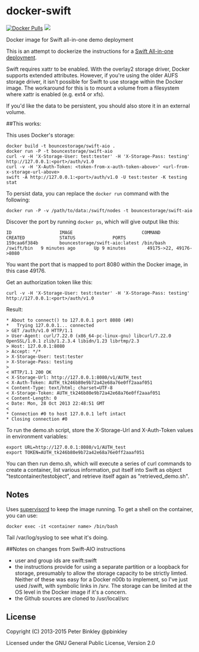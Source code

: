 docker-swift
============

[![Docker Pulls](https://img.shields.io/docker/pulls/bouncestorage/swift-aio.svg)](https://hub.docker.com/r/bouncestorage/swift-aio/)
[![](https://images.microbadger.com/badges/image/bouncestorage/swift-aio.svg)](https://microbadger.com/images/bouncestorage/swift-aio)

Docker image for Swift all-in-one demo deployment

This is an attempt to dockerize the instructions for a [Swift All-in-one deployment](http://docs.openstack.org/developer/swift/development_saio.html).

Swift requires xattr to be enabled. With the overlay2 storage driver, Docker
supports extended attributes. However, if you're using the older AUFS storage
driver, it isn't possible for Swift to use storage within the Docker image.
The workaround for this is to mount a volume from a filesystem where xattr is
enabled (e.g. ext4 or xfs).

If you'd like the data to be persistent, you should also store it in an external
volume.

##This works:

This uses Docker's storage:
```
docker build -t bouncestorage/swift-aio .
docker run -P -t bouncestorage/swift-aio
curl -v -H 'X-Storage-User: test:tester' -H 'X-Storage-Pass: testing' http://127.0.0.1:<port>/auth/v1.0
curl -v -H 'X-Auth-Token: <token-from-x-auth-token-above>' <url-from-x-storage-url-above>
swift -A http://127.0.0.1:<port>/auth/v1.0 -U test:tester -K testing stat
```

To persist data, you can replace the `docker run` command with the following:
```
docker run -P -v /path/to/data:/swift/nodes -t bouncestorage/swift-aio
```

Discover the port by running `docker ps`, which will give output like this:

```
ID                  IMAGE                          COMMAND               CREATED             STATUS              PORTS
159caa6f384b        bouncestorage/swift-aio:latest /bin/bash /swift/bin   9 minutes ago       Up 9 minutes        49175->22, 49176->8080
```

You want the port that is mapped to port 8080 within the Docker image, in this case 49176.

Get an authorization token like this:

```
curl -v -H 'X-Storage-User: test:tester' -H 'X-Storage-Pass: testing' http://127.0.0.1:<port>/auth/v1.0
```

Result:

```
* About to connect() to 127.0.0.1 port 8080 (#0)
*   Trying 127.0.0.1... connected
> GET /auth/v1.0 HTTP/1.1
> User-Agent: curl/7.22.0 (x86_64-pc-linux-gnu) libcurl/7.22.0 OpenSSL/1.0.1 zlib/1.2.3.4 libidn/1.23 librtmp/2.3
> Host: 127.0.0.1:8080
> Accept: */*
> X-Storage-User: test:tester
> X-Storage-Pass: testing
>
< HTTP/1.1 200 OK
< X-Storage-Url: http://127.0.0.1:8080/v1/AUTH_test
< X-Auth-Token: AUTH_tk246b80e9b72a42e68a76e0ff2aaaf051
< Content-Type: text/html; charset=UTF-8
< X-Storage-Token: AUTH_tk246b80e9b72a42e68a76e0ff2aaaf051
< Content-Length: 0
< Date: Mon, 28 Oct 2013 22:48:51 GMT
<
* Connection #0 to host 127.0.0.1 left intact
* Closing connection #0
```

To run the demo.sh script, store the X-Storage-Url and X-Auth-Token values in environment variables:

```
export URL=http://127.0.0.1:8080/v1/AUTH_test
export TOKEN=AUTH_tk246b80e9b72a42e68a76e0ff2aaaf051
```

You can then run demo.sh, which will execute a series of curl commands to create
a container, list various information, put itself into Swift as object
"testcontainer/testobject", and retrieve itself again as "retrieved_demo.sh".

## Notes

Uses [supervisord](http://supervisord.org/) to keep the image running. To get a shell on the container, you can use:

```
docker exec -it <container name> /bin/bash
```

Tail /var/log/syslog to see what it's doing.

##Notes on changes from Swift-AIO instructions

- user and group ids are swift:swift
- the instructions provide for using a separate partition or a loopback for
  storage, presumably to allow the storage capacity to be strictly limted.
  Neither of these was easy for a Docker n00b to implement, so I've just used
  /swift, with symbolic links in /srv. The storage can be limited at the OS
  level in the Docker image if it's a concern.
- the Github sources are cloned to /usr/local/src

## License

Copyright (C) 2013-2015 Peter Binkley @pbinkley

Licensed under the GNU General Public License, Version 2.0
